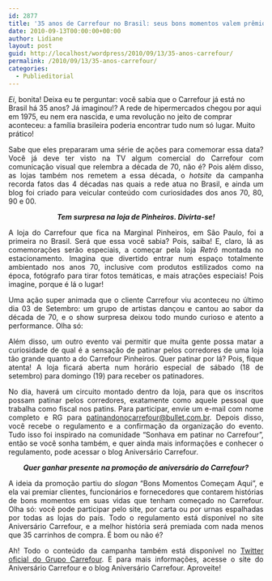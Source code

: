 ```yaml
---
id: 2877
title: '35 anos de Carrefour no Brasil: seus bons momentos valem prêmios!'
date: 2010-09-13T00:00:00+00:00
author: Lidiane
layout: post
guid: http://localhost/wordpress/2010/09/13/35-anos-carrefour/
permalink: /2010/09/13/35-anos-carrefour/
categories:
  - Publieditorial
---
```

_Ei_, bonita! Deixa eu te perguntar: você sabia que o Carrefour já está no Brasil há 35 anos? Já imaginou!? A rede de hipermercados chegou por aqui em 1975, eu nem era nascida, e uma revolução no jeito de comprar aconteceu: a família brasileira poderia encontrar tudo num só lugar. Muito prático!

<p style="text-align: justify;">
  Sabe que eles prepararam uma série de ações para comemorar essa data? Você já deve ter visto na TV algum comercial do Carrefour com comunicação visual que relembra a década de 70, não é? Pois além disso, as lojas também nos remetem a essa década, o <em>hotsite</em> da campanha recorda fatos das 4 décadas nas quais a rede atua no Brasil, e ainda um blog foi criado para veicular conteúdo com curiosidades dos anos 70, 80, 90 e 00.<!--more-->
</p>

<p style="text-align: center;">
  <strong><em>Tem surpresa na loja de Pinheiros. Divirta-se!</em></strong>
</p>

<p style="text-align: justify;">
  A loja do Carrefour que fica na Marginal Pinheiros, em São Paulo, foi a primeira no Brasil. Será que essa você sabia? Pois, saiba! E, claro, lá as comemorações serão especiais, a começar pela loja <em>Retrô</em> montada no estacionamento. Imagina que divertido entrar num espaço totalmente ambientado nos anos 70, inclusive com produtos estilizados como na época, fotógrafo para tirar fotos temáticas, e mais atrações especiais! Pois imagine, porque é lá o lugar!
</p>

<p style="text-align: justify;">
  Uma ação super animada que o cliente Carrefour viu aconteceu no último dia 03 de Setembro: um grupo de artistas dançou e cantou ao sabor da década de 70, e o show surpresa deixou todo mundo curioso e atento a performance. Olha só:
</p>

<div id="scid:5737277B-5D6D-4f48-ABFC-DD9C333F4C5D:08ed500c-0685-4c24-b941-c87534b4bdbe" class="wlWriterEditableSmartContent" style="text-align: center; width: 425px; display: block; float: none; margin-left: auto; margin-right: auto; padding: 0px;">
</div>

<p style="text-align: justify;">
  <p style="text-align: justify;">
    Além disso, um outro evento vai permitir que muita gente possa matar a curiosidade de qual é a sensação de patinar pelos corredores de uma loja tão grande quanto a do Carrefour Pinheiros. Quer patinar por lá? Pois, fique atenta! A loja ficará aberta num horário especial de sábado (18 de setembro) para domingo (19) para receber os patinadores.
  </p>
  
  <p style="text-align: justify;">
    No dia, haverá um circuito montado dentro da loja, para que os inscritos possam patinar pelos corredores, exatamente como aquele pessoal que trabalha como fiscal nos patins. Para participar, envie um e-mail com nome completo e RG para <a href="mailto:patinandonocarrefour@bullet.com.br">patinandonocarrefour@bullet.com.br</a>. Depois disso, você recebe o regulamento e a confirmação da organização do evento. Tudo isso foi inspirado na comunidade “Sonhava em patinar no Carrefour”, então se você sonha também, e quer ainda mais informações e conhecer o regulamento, pode acessar o blog Aniversário Carrefour.
  </p>
  
  <p style="text-align: center;">
    <strong><em>Quer ganhar presente na promoção de aniversário do Carrefour?</em></strong>
  </p>
  
  <p style="text-align: justify;">
    A ideia da promoção partiu do <em>slogan</em> “Bons Momentos Começam Aqui”, e ela vai premiar clientes, funcionários e fornecedores que contarem histórias de bons momentos em suas vidas que tenham começado no Carrefour. Olha só: você pode participar pelo site, por carta ou por urnas espalhadas por todas as lojas do país. Todo o regulamento está disponível no site Aniversário Carrefour, e a melhor história será premiada com nada menos que 35 carrinhos de compra. É bom ou não é?
  </p>
  
  <p style="text-align: justify;">
    Ah! Todo o conteúdo da campanha também está disponível no <a href="http://twitter.com/carrefourbrasil" target="_blank">Twitter oficial do Grupo Carrefour</a>. E para mais informações, acesse o site do Aniversário Carrefour e o blog Aniversário Carrefour. Aproveite!
  </p>